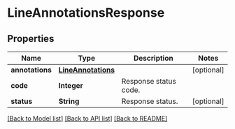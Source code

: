 
# LineAnnotationsResponse


## Properties
Name | Type | Description | Notes
------------ | ------------- | ------------- | -------------
**annotations** | [**LineAnnotations**](LineAnnotations.md) |  | [optional]
**code** | **Integer** | Response status code. | 
**status** | **String** | Response status. | [optional]


[[Back to Model list]](../../README.md#documentation-for-models) [[Back to API list]](../../README.md#documentation-for-api-endpoints) [[Back to README]](../../README.md)


